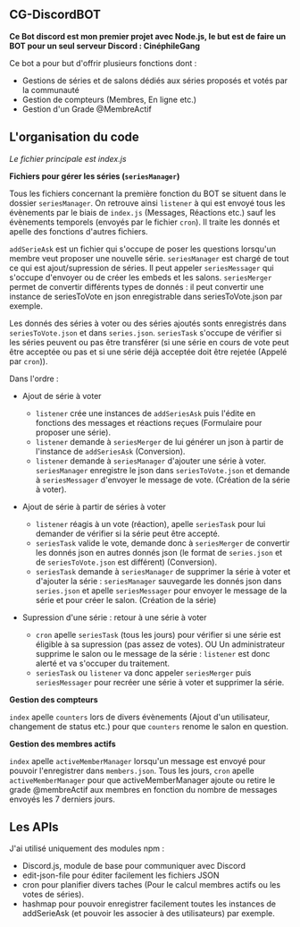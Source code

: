 ## CG-DiscordBOT

**Ce Bot discord est mon premier projet avec Node.js, le but est de faire un BOT pour un seul serveur Discord : CinéphileGang**

Ce bot a pour but d'offrir plusieurs fonctions dont :
- Gestions de séries et de salons dédiés aux séries proposés et votés par la communauté
- Gestion de compteurs (Membres, En ligne etc.)
- Gestion d'un Grade @MembreActif

## L'organisation du code

*Le fichier principale est index.js*

**Fichiers pour gérer les séries (``seriesManager``)**

Tous les fichiers concernant la première fonction du BOT se situent dans le dossier ``seriesManager``.
On retrouve ainsi ``listener`` à qui est envoyé tous les évènements par le biais de ``index.js`` (Messages, Réactions etc.) sauf les évènements temporels (envoyés par le fichier ``cron``). Il traite les donnés et apelle des fonctions d'autres fichiers.

``addSerieAsk`` est un fichier qui s'occupe de poser les questions lorsqu'un membre veut proposer une nouvelle série.
``seriesManager`` est chargé de tout ce qui est ajout/supression de séries. Il peut appeler ``seriesMessager`` qui s'occupe d'envoyer ou de créer les embeds et les salons.
``seriesMerger`` permet de convertir différents types de donnés : il peut convertir une instance de seriesToVote en json enregistrable dans seriesToVote.json par exemple.

Les donnés des séries à voter ou des séries ajoutés sonts enregistrés dans ``seriesToVote.json`` et dans ``series.json``.
``seriesTask`` s'occupe de vérifier si les séries peuvent ou pas être transférer (si une série en cours de vote peut être acceptée ou pas et si une série déjà acceptée doit être rejetée (Appelé par ``cron``)).

Dans l'ordre :
- Ajout de série à voter
  - ``listener`` crée une instances de ``addSeriesAsk`` puis l'édite en fonctions des messages et réactions reçues (Formulaire pour proposer une série).
  - ``listener`` demande à ``seriesMerger`` de lui générer un json à partir de l'instance de ``addSeriesAsk`` (Conversion).
  - ``listener`` demande à ``seriesManager`` d'ajouter une série à voter. ``seriesManager`` enregistre le json dans ``seriesToVote.json`` et demande à ``seriesMessager`` d'envoyer le message de vote. (Création de la série à voter).

- Ajout de série à partir de séries à voter
  - ``listener`` réagis à un vote (réaction), apelle ``seriesTask`` pour lui demander de vérifier si la série peut être accepté.
  - ``seriesTask`` valide le vote, demande donc à ``seriesMerger`` de convertir les donnés json en autres donnés json (le format de ``series.json`` et de ``seriesToVote.json`` est différent) (Conversion).
  - ``seriesTask`` demande à ``seriesManager`` de supprimer la série à voter et d'ajouter la série : ``seriesManager`` sauvegarde les donnés json dans ``series.json`` et apelle ``seriesMessager`` pour envoyer le message de la série et pour créer le salon. (Création de la série)

- Supression d'une série : retour à une série à voter
  - ``cron`` apelle ``seriesTask`` (tous les jours) pour vérifier si une série est éligible à sa supression (pas assez de votes). OU Un administrateur supprime le salon ou le message de la série : ``listener`` est donc alerté et va s'occuper du traitement.
  - ``seriesTask`` ou ``listener`` va donc appeler ``seriesMerger`` puis ``seriesMessager`` pour recréer une série à voter et supprimer la série.

**Gestion des compteurs**

``index`` apelle ``counters`` lors de divers évènements (Ajout d'un utilisateur, changement de status etc.) pour que ``counters`` renome le salon en question.

**Gestion des membres actifs**

``index`` apelle ``activeMemberManager`` lorsqu'un message est envoyé pour pouvoir l'enregistrer dans ``members.json``.
Tous les jours, ``cron`` apelle ``activeMemberManager`` pour que activeMemberManager ajoute ou retire le grade @membreActif aux membres en fonction du nombre de messages envoyés les 7 derniers jours.

## Les APIs

J'ai utilisé uniquement des modules npm :
- Discord.js, module de base pour communiquer avec Discord
- edit-json-file pour éditer facilement les fichiers JSON
- cron pour planifier divers taches (Pour le calcul membres actifs ou les votes de séries).
- hashmap pour pouvoir enregistrer facilement toutes les instances de addSerieAsk (et pouvoir les associer à des utilisateurs) par exemple.
